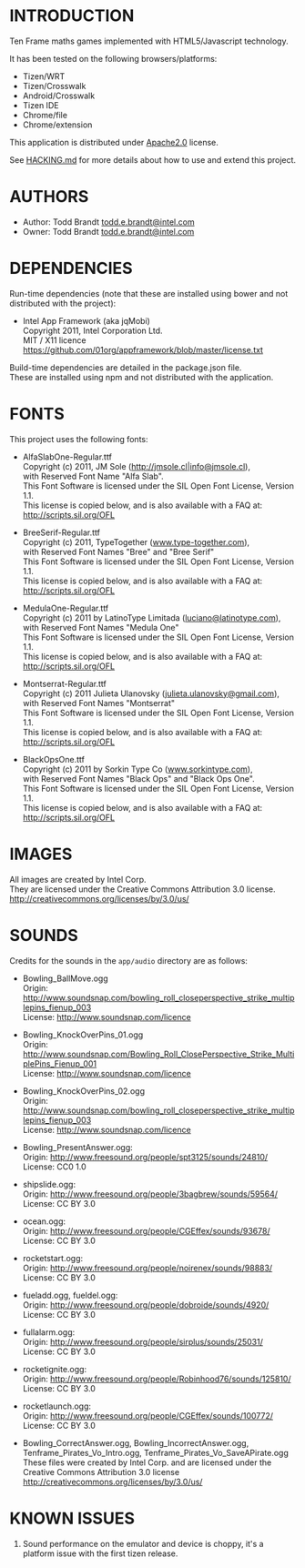 # INTRODUCTION
Ten Frame maths games implemented with HTML5/Javascript technology.

It has been tested on the following browsers/platforms:
* Tizen/WRT
* Tizen/Crosswalk
* Android/Crosswalk
* Tizen IDE
* Chrome/file
* Chrome/extension

This application is distributed under [Apache2.0](http://www.apache.org/licenses/LICENSE-2.0.html) license.

See [HACKING.md](https://github.com/01org/webapps-annex/blob/maxw-readme/HACKING.md) for more details about how to use and extend this project.

# AUTHORS
* Author: Todd Brandt <todd.e.brandt@intel.com>
* Owner: Todd Brandt <todd.e.brandt@intel.com>

# DEPENDENCIES
Run-time dependencies (note that these are installed using bower and not distributed with the project):

* Intel App Framework (aka jqMobi)<br/>
Copyright 2011, Intel Corporation Ltd.<br/>
MIT / X11 licence<br/>
https://github.com/01org/appframework/blob/master/license.txt

Build-time dependencies are detailed in the package.json file.<br/>
These are installed using npm and not distributed with the application.

# FONTS
This project uses the following fonts:

* AlfaSlabOne-Regular.ttf<br/>
Copyright (c) 2011, JM Sole (http://jmsole.cl|info@jmsole.cl),<br/>
with Reserved Font Name "Alfa Slab".<br/>
This Font Software is licensed under the SIL Open Font License, Version 1.1.<br/>
This license is copied below, and is also available with a FAQ at:<br/>
http://scripts.sil.org/OFL

* BreeSerif-Regular.ttf<br/>
Copyright (c) 2011, TypeTogether (www.type-together.com),<br/>
with Reserved Font Names "Bree" and "Bree Serif"<br/>
This Font Software is licensed under the SIL Open Font License, Version 1.1.<br/>
This license is copied below, and is also available with a FAQ at:<br/>
http://scripts.sil.org/OFL

* MedulaOne-Regular.ttf<br/>
Copyright (c) 2011 by LatinoType Limitada (luciano@latinotype.com),<br/>
with Reserved Font Names "Medula One"<br/>
This Font Software is licensed under the SIL Open Font License, Version 1.1.<br/>
This license is copied below, and is also available with a FAQ at:<br/>
http://scripts.sil.org/OFL

* Montserrat-Regular.ttf<br/>
Copyright (c) 2011 Julieta Ulanovsky (julieta.ulanovsky@gmail.com),<br/>
with Reserved Font Names "Montserrat"<br/>
This Font Software is licensed under the SIL Open Font License, Version 1.1.<br/>
This license is copied below, and is also available with a FAQ at:<br/>
http://scripts.sil.org/OFL

* BlackOpsOne.ttf<br/>
Copyright (c) 2011 by Sorkin Type Co (www.sorkintype.com),<br/>
with Reserved Font Names "Black Ops" and "Black Ops One".<br/>
This Font Software is licensed under the SIL Open Font License, Version 1.1.<br/>
This license is copied below, and is also available with a FAQ at:<br/>
http://scripts.sil.org/OFL

# IMAGES
All images are created by Intel Corp.<br/>
They are licensed under the Creative Commons Attribution 3.0 license.<br/>
http://creativecommons.org/licenses/by/3.0/us/

# SOUNDS
Credits for the sounds in the `app/audio` directory are as follows:

* Bowling_BallMove.ogg<br/>
Origin: http://www.soundsnap.com/bowling_roll_closeperspective_strike_multiplepins_fienup_003<br/>
License: http://www.soundsnap.com/licence

* Bowling_KnockOverPins_01.ogg<br/>
Origin: http://www.soundsnap.com/Bowling_Roll_ClosePerspective_Strike_MultiplePins_Fienup_001<br/>
License: http://www.soundsnap.com/licence

* Bowling_KnockOverPins_02.ogg<br/>
Origin: http://www.soundsnap.com/bowling_roll_closeperspective_strike_multiplepins_fienup_003<br/>
License: http://www.soundsnap.com/licence

* Bowling_PresentAnswer.ogg:<br/>
Origin: http://www.freesound.org/people/spt3125/sounds/24810/<br/>
License: CC0 1.0

* shipslide.ogg:<br/>
Origin: http://www.freesound.org/people/3bagbrew/sounds/59564/<br/>
License: CC BY 3.0

* ocean.ogg:<br/>
Origin: http://www.freesound.org/people/CGEffex/sounds/93678/<br/>
License: CC BY 3.0

* rocketstart.ogg:<br/>
Origin: http://www.freesound.org/people/noirenex/sounds/98883/<br/>
License: CC BY 3.0

* fueladd.ogg, fueldel.ogg:<br/>
Origin: http://www.freesound.org/people/dobroide/sounds/4920/<br/>
License: CC BY 3.0

* fullalarm.ogg:<br/>
Origin: http://www.freesound.org/people/sirplus/sounds/25031/<br/>
License: CC BY 3.0

* rocketignite.ogg:<br/>
Origin: http://www.freesound.org/people/Robinhood76/sounds/125810/<br/>
License: CC BY 3.0

* rocketlaunch.ogg:<br/>
Origin: http://www.freesound.org/people/CGEffex/sounds/100772/<br/>
License: CC BY 3.0

* Bowling_CorrectAnswer.ogg, Bowling_IncorrectAnswer.ogg, Tenframe_Pirates_Vo_Intro.ogg, Tenframe_Pirates_Vo_SaveAPirate.ogg<br/>
These files were created by Intel Corp. and are licensed under the Creative Commons Attribution 3.0 license http://creativecommons.org/licenses/by/3.0/us/

# KNOWN ISSUES
1) Sound performance on the emulator and device is choppy, it's a platform issue with the first tizen release.
